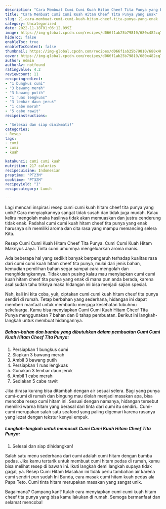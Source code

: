 ```yaml
---
description: "Cara Membuat Cumi Cumi Kuah Hitam Cheef Tita Punya yang Enak"
title: "Cara Membuat Cumi Cumi Kuah Hitam Cheef Tita Punya yang Enak"
slug: 21-cara-membuat-cumi-cumi-kuah-hitam-cheef-tita-punya-yang-enak
category: Uncategorized
date: 2022-11-18T01:06:12.099Z
image: https://img-global.cpcdn.com/recipes/d066f1ab25b79810/680x482cq70/cumi-cumi-kuah-hitam-cheef-tita-punya-foto-resep-utama.jpg
hideToc: false
enableToc: true
enableTocContent: false
thumbnail: https://img-global.cpcdn.com/recipes/d066f1ab25b79810/680x482cq70/cumi-cumi-kuah-hitam-cheef-tita-punya-foto-resep-utama.jpg
cover: https://img-global.cpcdn.com/recipes/d066f1ab25b79810/680x482cq70/cumi-cumi-kuah-hitam-cheef-tita-punya-foto-resep-utama.jpg
author: Admin
authorAv: notfound
ratingvalue: 4.2
reviewcount: 11
recipeingredient:
- "1 bungkus cumi"
- "3 bawang merah"
- "3 bawang putih"
- "1 ruas lengkuas"
- "3 lembar daun jeruk"
- "1 cabe merah"
- "5 cabe rawit"
recipeinstructions:

- "Selesai dan siap dinikmati!"
categories:
- Resep
tags:
- cumi
- cumi
- kuah

katakunci: cumi cumi kuah 
nutrition: 217 calories
recipecuisine: Indonesian
preptime: "PT23M"
cooktime: "PT32M"
recipeyield: "1"
recipecategory: Lunch

---
```





Lagi mencari inspirasi resep cumi cumi kuah hitam cheef tita punya yang unik? Cara menyiapkannya sangat tidak susah dan tidak juga mudah. Kalau keliru mengolah maka hasilnya tidak akan memuaskan dan justru cenderung tidak enak. Padahal cumi cumi kuah hitam cheef tita punya yang enak harusnya sih memiliki aroma dan cita rasa yang mampu memancing selera Kita.





Resep Cumi Cumi Kuah Hitam Cheef Tita Punya. Cumi Cumi Kuah Hitam Maknyus Jaya. Tinta cumi umumnya mengeluarkan aroma manis.

Ada beberapa hal yang sedikit banyak berpengaruh terhadap kualitas rasa dari cumi cumi kuah hitam cheef tita punya, mulai dari jenis bahan, kemudian pemilihan bahan segar sampai cara mengolah dan menghidangkannya. Tidak usah pusing kalau mau menyiapkan cumi cumi kuah hitam cheef tita punya yang enak di mana pun anda berada, karena asal sudah tahu triknya maka hidangan ini bisa menjadi sajian spesial.






Nah, kali ini kita coba, yuk, ciptakan cumi cumi kuah hitam cheef tita punya sendiri di rumah. Tetap berbahan yang sederhana, hidangan ini dapat memberi manfaat untuk membantu menjaga kesehatan tubuhmu sekeluarga. Kamu bisa menyiapkan Cumi Cumi Kuah Hitam Cheef Tita Punya menggunakan 7 bahan dan 0 tahap pembuatan. Berikut ini langkah-langkah untuk membuat hidangannya.

<!--inarticleads1-->

##### Bahan-bahan dan bumbu yang dibutuhkan dalam pembuatan Cumi Cumi Kuah Hitam Cheef Tita Punya:

1. Persiapkan 1 bungkus cumi
1. Siapkan 3 bawang merah
1. Ambil 3 bawang putih
1. Persiapkan 1 ruas lengkuas
1. Gunakan 3 lembar daun jeruk
1. Ambil 1 cabe merah
1. Sediakan 5 cabe rawit


Jika dirasa kurang bisa ditambah dengan air sesuai selera. Bagi yang punya cumi-cumi di rumah dan bingung mau diolah menjadi masakan apa, bisa mencoba resep cumi hitam ini. Sesuai dengan namanya, hidangan tersebut memiliki warna hitam yang berasal dari tinta dari cumi itu sendiri.. Cumi-cumi merupakan salah satu seafood yang paling digemari karena rasanya yang lezat dengan tekstur kenyal empuk. 

<!--inarticleads2-->

##### Langkah-langkah untuk memasak Cumi Cumi Kuah Hitam Cheef Tita Punya:


1. Selesai dan siap dihidangkan!

Salah satu menu sederhana dari cumi adalah cumi hitam dengan bumbu pedas. Jika kamu tertarik untuk membuat cumi hitam pedas di rumah, kamu bisa melihat resep di bawah ini. Ikuti langkah demi langkah supaya tidak gagal, ya. Resep Cumi Hitam Masakan ini tidak perlu tambahan air karena cumi sendiri pun sudah Ini Bunda, cara masak cumi hitam kuah pedas ala Papa Teto. Cumi tinta hitam merupakan masakan yang sangat unik. 

Bagaimana? Gampang kan? Itulah cara menyiapkan cumi cumi kuah hitam cheef tita punya yang bisa kamu lakukan di rumah. Semoga bermanfaat dan selamat mencoba!
